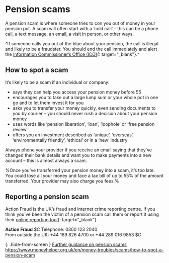 # Pension scams

A pension scam is where someone tries to con you out of money in your pension pot. A scam will often start with a ‘cold call’ – this can be a phone call, a text message, an email, a visit in person, or other ways.

^If someone calls you out of the blue about your pension, the call is illegal and likely to be a fraudster. You should end the call immediately and alert the [Information Commissioner’s Office (ICO)](https://ico.org.uk/make-a-complaint/nuisance-calls-and-messages/){: target="_blank"}.^

## How to spot a scam

It’s likely to be a scam if an individual or company:

* says they can help you access your pension money before 55
* encourages you to take out a large lump sum or your whole pot in one go and to let them invest it for you
* asks you to transfer your money quickly, even sending documents to you by courier – you should never rush a decision about your pension money
* uses words like ‘pension liberation’, ‘loan’, ‘loophole’ or ‘free pension review’
* offers you an investment described as ‘unique’, ‘overseas’, ‘environmentally friendly’, ‘ethical’ or in a ‘new’ industry

Always phone your provider if you receive an email saying that they’ve changed their bank details and want you to make payments into a new account – this is almost always a scam.

%Once you’ve transferred your pension money into a scam, it’s too late. You could lose all your money and face a tax bill of up to 55% of the amount transferred. Your provider may also charge you fees.%

## Reporting a pension scam

Action Fraud is the UK’s fraud and internet crime reporting centre. If you think you’ve been the victim of a pension scam call them or report it using their [online reporting tool](http://www.actionfraud.police.uk/report-a-fraud-including-online-crime){: target="_blank"}.

**Action Fraud**
$C
Telephone: 0300 123 2040<br>
From outside the UK: +44 169 826 4700 or +44 289 016 9853
$C

{: .hide-from-screen }
[Further guidance on pension scams](https://www.moneyhelper.org.uk/en/money-troubles/scams/how-to-spot-a-pension-scam)<br>
https://www.moneyhelper.org.uk/en/money-troubles/scams/how-to-spot-a-pension-scam

